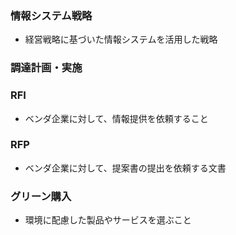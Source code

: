 ### 情報システム戦略
- 経営戦略に基づいた情報システムを活用した戦略
### 調達計画・実施
### RFI
- ベンダ企業に対して、情報提供を依頼すること
### RFP
- ベンダ企業に対して、提案書の提出を依頼する文書
### グリーン購入
- 環境に配慮した製品やサービスを選ぶこと
